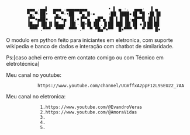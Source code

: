            ▄▄▄ .▄▄▌  ▄▄▄ .▄▄▄▄▄▄▄▄        • ▌ ▄ ·.  ▄▄▄·  ▐ ▄ 
            ▀▄.▀·██•  ▀▄.▀·•██  ▀▄ █·▪     ·██ ▐███▪▐█ ▀█ •█▌▐█
            ▐▀▀▪▄██▪  ▐▀▀▪▄ ▐█.▪▐▀▀▄  ▄█▀▄ ▐█ ▌▐▌▐█·▄█▀▀█ ▐█▐▐▌
            ▐█▄▄▌▐█▌▐▌▐█▄▄▌ ▐█▌·▐█•█▌▐█▌.▐▌██ ██▌▐█▌▐█ ▪▐▌██▐█▌
             ▀▀▀ .▀▀▀  ▀▀▀  ▀▀▀ .▀  ▀ ▀█▄▀▪▀▀  █▪▀▀▀ ▀  ▀ ▀▀ █▪

                                                              
                                                                         
 O modulo em python feito para iniciantes em eletronica,
 com suporte wikipedia e banco de dados e interação com chatbot de similaridade.
             
 Ps:[caso achei erro entre em contato comigo ou com Técnico em eletrotécnica] 
                  
  
 Meu canal no youtube:
                    
                https://www.youtube.com/channel/UCmffxA2ppF1zL9SEU22_7AA 

 Meu canal no eletronica:
 
                 1.https://www.youtube.com/@EvandroVeras
                 2.https://www.youtube.com/@AmoraVidas
                 3.
                 4.
                 5.
